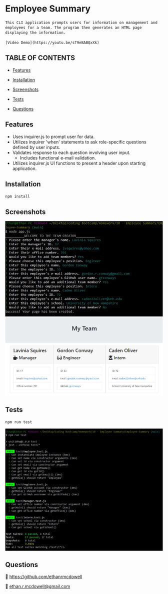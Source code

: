 
  
  # **Employee Summary**

    This CLI application prompts users for information on management and employees for a team. The program then generates an HTML page displaying the information.

    [Video Demo](https://youtu.be/sT9eBABQxXk)

  ## TABLE OF CONTENTS

  - [Features](#Features)
  
  - [Installation](#Installation) 

  - [Screenshots](#Screenshots) 

  - [Tests](#Tests) 

  - [Questions](#Questions) 

  ## Features

  - Uses inquirer.js to prompt user for data.
  - Utilizes inquirer 'when' statements to ask role-specific questions defined by user inputs.
  - Validates response to each question involving user input.
    - Includes functional e-mail validation.
  - Utilizes inquirer.js UI functions to present a header upon starting application.
  
  ## Installation
  
 `npm install` 

  ## Screenshots

  ![CLI Interface Image](Capture1.JPG)
  ![HTML Output Image](Capture2.JPG)

  ## Tests
  
 `npm run test` 

 ![Test Pass Image](Capture3.JPG)

  ## Questions
  
 :link: https://github.com/ethanrmcdowell
  
  
 :e-mail: ethan.r.mcdowell@gmail.com

